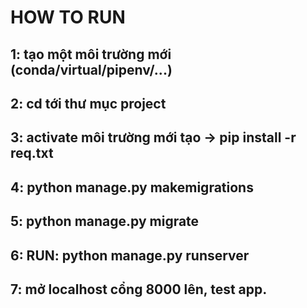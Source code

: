 # HOW TO RUN

## 1: tạo một môi trường mới (conda/virtual/pipenv/...)
## 2: cd tới thư mục project
## 3: activate môi trường mới tạo -> pip install -r req.txt
## 4: python manage.py makemigrations
## 5: python manage.py migrate
## 6: RUN: python manage.py runserver
## 7: mở localhost cổng 8000 lên, test app.
